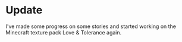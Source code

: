 # Update

I've made some progress on some stories and started working on the Minecraft texture pack Love & Tolerance again.
